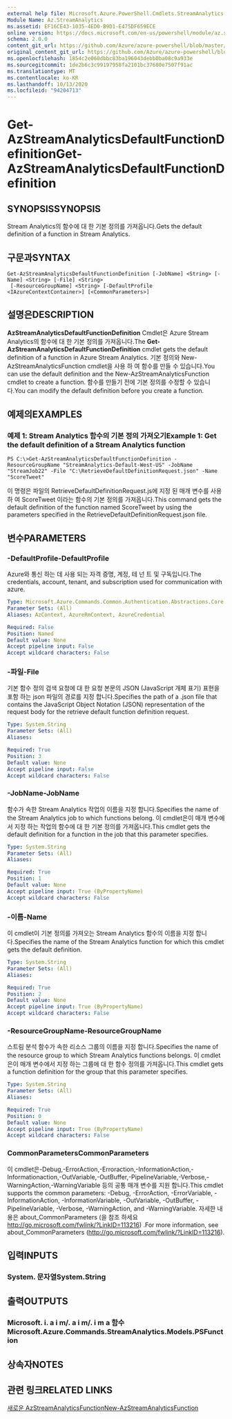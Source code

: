 ```yaml
---
external help file: Microsoft.Azure.PowerShell.Cmdlets.StreamAnalytics.dll-Help.xml
Module Name: Az.StreamAnalytics
ms.assetid: EF16CE43-1035-4ED0-B9D1-E475DF659ECE
online version: https://docs.microsoft.com/en-us/powershell/module/az.streamanalytics/get-azstreamanalyticsdefaultfunctiondefinition
schema: 2.0.0
content_git_url: https://github.com/Azure/azure-powershell/blob/master/src/StreamAnalytics/StreamAnalytics/help/Get-AzStreamAnalyticsDefaultFunctionDefinition.md
original_content_git_url: https://github.com/Azure/azure-powershell/blob/master/src/StreamAnalytics/StreamAnalytics/help/Get-AzStreamAnalyticsDefaultFunctionDefinition.md
ms.openlocfilehash: 1854c2e060dbbc83ba196043debb0ba08c9a933e
ms.sourcegitcommit: 1de2b6c3c99197958fa2101bc37680e7507f91ac
ms.translationtype: MT
ms.contentlocale: ko-KR
ms.lasthandoff: 10/13/2020
ms.locfileid: "94204713"
---
```

# <span data-ttu-id="661c3-101">Get-AzStreamAnalyticsDefaultFunctionDefinition</span><span class="sxs-lookup"><span data-stu-id="661c3-101">Get-AzStreamAnalyticsDefaultFunctionDefinition</span></span>

## <span data-ttu-id="661c3-102">SYNOPSIS</span><span class="sxs-lookup"><span data-stu-id="661c3-102">SYNOPSIS</span></span>
<span data-ttu-id="661c3-103">Stream Analytics의 함수에 대 한 기본 정의를 가져옵니다.</span><span class="sxs-lookup"><span data-stu-id="661c3-103">Gets the default definition of a function in Stream Analytics.</span></span>

## <span data-ttu-id="661c3-104">구문과</span><span class="sxs-lookup"><span data-stu-id="661c3-104">SYNTAX</span></span>

```
Get-AzStreamAnalyticsDefaultFunctionDefinition [-JobName] <String> [-Name] <String> [-File] <String>
 [-ResourceGroupName] <String> [-DefaultProfile <IAzureContextContainer>] [<CommonParameters>]
```

## <span data-ttu-id="661c3-105">설명은</span><span class="sxs-lookup"><span data-stu-id="661c3-105">DESCRIPTION</span></span>
<span data-ttu-id="661c3-106">**AzStreamAnalyticsDefaultFunctionDefinition** Cmdlet은 Azure Stream Analytics의 함수에 대 한 기본 정의를 가져옵니다.</span><span class="sxs-lookup"><span data-stu-id="661c3-106">The **Get-AzStreamAnalyticsDefaultFunctionDefinition** cmdlet gets the default definition of a function in Azure Stream Analytics.</span></span>
<span data-ttu-id="661c3-107">기본 정의와 New-AzStreamAnalyticsFunction cmdlet을 사용 하 여 함수를 만들 수 있습니다.</span><span class="sxs-lookup"><span data-stu-id="661c3-107">You can use the default definition and the New-AzStreamAnalyticsFunction cmdlet to create a function.</span></span>
<span data-ttu-id="661c3-108">함수를 만들기 전에 기본 정의를 수정할 수 있습니다.</span><span class="sxs-lookup"><span data-stu-id="661c3-108">You can modify the default definition before you create a function.</span></span>

## <span data-ttu-id="661c3-109">예제의</span><span class="sxs-lookup"><span data-stu-id="661c3-109">EXAMPLES</span></span>

### <span data-ttu-id="661c3-110">예제 1: Stream Analytics 함수의 기본 정의 가져오기</span><span class="sxs-lookup"><span data-stu-id="661c3-110">Example 1: Get the default definition of a Stream Analytics function</span></span>
```
PS C:\>Get-AzStreamAnalyticsDefaultFunctionDefinition -ResourceGroupName "StreamAnalytics-Default-West-US" -JobName "StreamJob22" -File "C:\RetrieveDefaultDefinitionRequest.json" -Name "ScoreTweet"
```

<span data-ttu-id="661c3-111">이 명령은 파일의 RetrieveDefaultDefinitionRequest.js에 지정 된 매개 변수를 사용 하 여 ScoreTweet 이라는 함수의 기본 정의를 가져옵니다.</span><span class="sxs-lookup"><span data-stu-id="661c3-111">This command gets the default definition of the function named ScoreTweet by using the parameters specified in the RetrieveDefaultDefinitionRequest.json file.</span></span>

## <span data-ttu-id="661c3-112">변수</span><span class="sxs-lookup"><span data-stu-id="661c3-112">PARAMETERS</span></span>

### <span data-ttu-id="661c3-113">-DefaultProfile</span><span class="sxs-lookup"><span data-stu-id="661c3-113">-DefaultProfile</span></span>
<span data-ttu-id="661c3-114">Azure와 통신 하는 데 사용 되는 자격 증명, 계정, 테 넌 트 및 구독입니다.</span><span class="sxs-lookup"><span data-stu-id="661c3-114">The credentials, account, tenant, and subscription used for communication with azure.</span></span>

```yaml
Type: Microsoft.Azure.Commands.Common.Authentication.Abstractions.Core.IAzureContextContainer
Parameter Sets: (All)
Aliases: AzContext, AzureRmContext, AzureCredential

Required: False
Position: Named
Default value: None
Accept pipeline input: False
Accept wildcard characters: False
```

### <span data-ttu-id="661c3-115">-파일</span><span class="sxs-lookup"><span data-stu-id="661c3-115">-File</span></span>
<span data-ttu-id="661c3-116">기본 함수 정의 검색 요청에 대 한 요청 본문의 JSON (JavaScript 개체 표기) 표현을 포함 하는 json 파일의 경로를 지정 합니다.</span><span class="sxs-lookup"><span data-stu-id="661c3-116">Specifies the path of a .json file that contains the JavaScript Object Notation (JSON) representation of the request body for the retrieve default function definition request.</span></span>

```yaml
Type: System.String
Parameter Sets: (All)
Aliases:

Required: True
Position: 3
Default value: None
Accept pipeline input: False
Accept wildcard characters: False
```

### <span data-ttu-id="661c3-117">-JobName</span><span class="sxs-lookup"><span data-stu-id="661c3-117">-JobName</span></span>
<span data-ttu-id="661c3-118">함수가 속한 Stream Analytics 작업의 이름을 지정 합니다.</span><span class="sxs-lookup"><span data-stu-id="661c3-118">Specifies the name of the Stream Analytics job to which functions belong.</span></span>
<span data-ttu-id="661c3-119">이 cmdlet은이 매개 변수에서 지정 하는 작업의 함수에 대 한 기본 정의를 가져옵니다.</span><span class="sxs-lookup"><span data-stu-id="661c3-119">This cmdlet gets the default definition for a function in the job that this parameter specifies.</span></span>

```yaml
Type: System.String
Parameter Sets: (All)
Aliases:

Required: True
Position: 1
Default value: None
Accept pipeline input: True (ByPropertyName)
Accept wildcard characters: False
```

### <span data-ttu-id="661c3-120">-이름</span><span class="sxs-lookup"><span data-stu-id="661c3-120">-Name</span></span>
<span data-ttu-id="661c3-121">이 cmdlet이 기본 정의를 가져오는 Stream Analytics 함수의 이름을 지정 합니다.</span><span class="sxs-lookup"><span data-stu-id="661c3-121">Specifies the name of the Stream Analytics function for which this cmdlet gets the default definition.</span></span>

```yaml
Type: System.String
Parameter Sets: (All)
Aliases:

Required: True
Position: 2
Default value: None
Accept pipeline input: True (ByPropertyName)
Accept wildcard characters: False
```

### <span data-ttu-id="661c3-122">-ResourceGroupName</span><span class="sxs-lookup"><span data-stu-id="661c3-122">-ResourceGroupName</span></span>
<span data-ttu-id="661c3-123">스트림 분석 함수가 속한 리소스 그룹의 이름을 지정 합니다.</span><span class="sxs-lookup"><span data-stu-id="661c3-123">Specifies the name of the resource group to which Stream Analytics functions belongs.</span></span>
<span data-ttu-id="661c3-124">이 cmdlet은이 매개 변수에서 지정 하는 그룹에 대 한 함수 정의를 가져옵니다.</span><span class="sxs-lookup"><span data-stu-id="661c3-124">This cmdlet gets a function definition for the group that this parameter specifies.</span></span>

```yaml
Type: System.String
Parameter Sets: (All)
Aliases:

Required: True
Position: 0
Default value: None
Accept pipeline input: True (ByPropertyName)
Accept wildcard characters: False
```

### <span data-ttu-id="661c3-125">CommonParameters</span><span class="sxs-lookup"><span data-stu-id="661c3-125">CommonParameters</span></span>
<span data-ttu-id="661c3-126">이 cmdlet은-Debug,-ErrorAction,-Erroraction,-InformationAction,-Informationaction,-OutVariable,-OutBuffer,-PipelineVariable,-Verbose,-WarningAction,-WarningVariable 등의 공통 매개 변수를 지원 합니다.</span><span class="sxs-lookup"><span data-stu-id="661c3-126">This cmdlet supports the common parameters: -Debug, -ErrorAction, -ErrorVariable, -InformationAction, -InformationVariable, -OutVariable, -OutBuffer, -PipelineVariable, -Verbose, -WarningAction, and -WarningVariable.</span></span> <span data-ttu-id="661c3-127">자세한 내용은 about_CommonParameters (을 참조 하세요 http://go.microsoft.com/fwlink/?LinkID=113216) .</span><span class="sxs-lookup"><span data-stu-id="661c3-127">For more information, see about_CommonParameters (http://go.microsoft.com/fwlink/?LinkID=113216).</span></span>

## <span data-ttu-id="661c3-128">입력</span><span class="sxs-lookup"><span data-stu-id="661c3-128">INPUTS</span></span>

### <span data-ttu-id="661c3-129">System. 문자열</span><span class="sxs-lookup"><span data-stu-id="661c3-129">System.String</span></span>

## <span data-ttu-id="661c3-130">출력</span><span class="sxs-lookup"><span data-stu-id="661c3-130">OUTPUTS</span></span>

### <span data-ttu-id="661c3-131">Microsoft. i. a i m/. a i m/. i m a 함수</span><span class="sxs-lookup"><span data-stu-id="661c3-131">Microsoft.Azure.Commands.StreamAnalytics.Models.PSFunction</span></span>

## <span data-ttu-id="661c3-132">상속자</span><span class="sxs-lookup"><span data-stu-id="661c3-132">NOTES</span></span>

## <span data-ttu-id="661c3-133">관련 링크</span><span class="sxs-lookup"><span data-stu-id="661c3-133">RELATED LINKS</span></span>

[<span data-ttu-id="661c3-134">새로운 AzStreamAnalyticsFunction</span><span class="sxs-lookup"><span data-stu-id="661c3-134">New-AzStreamAnalyticsFunction</span></span>](./New-AzStreamAnalyticsFunction.md)


